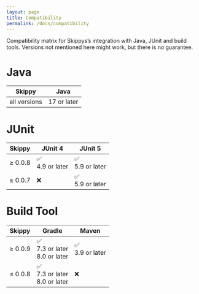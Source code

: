 ```yaml
---
layout: page
title: Compatibility
permalink: /docs/compatibility
---
```


Compatibility matrix for Skippys’s integration with Java, JUnit and build tools. Versions not mentioned here might
work, but there is no guarantee.

# Java

| Skippy       | Java              |
|--------------|-------------------|
| all versions | 17 or later  |


# JUnit

| Skippy  | JUnit 4             | JUnit 5            |
|---------|---------------------|--------------------|
| ≥ 0.0.8 | ✅<br/> 4.9 or later | ✅<br/>5.9 or later |
| ≤ 0.0.7 | ❌                   | ✅<br/>5.9 or later |

# Build Tool

| Skippy  | Gradle                                 | Maven                |
|---------|----------------------------------------|----------------------|
| ≥ 0.0.9 | ✅<br/> 7.3 or later<br/> 8.0 or later | ✅<br/> 3.9 or later |
| ≤ 0.0.8 | ✅<br/> 7.3 or later<br/> 8.0 or later | ❌                   |